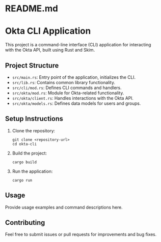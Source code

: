 # README.md

# Okta CLI Application

This project is a command-line interface (CLI) application for interacting with the Okta API, built using Rust and Skim.

## Project Structure

- `src/main.rs`: Entry point of the application, initializes the CLI.
- `src/lib.rs`: Contains common library functionality.
- `src/cli/mod.rs`: Defines CLI commands and handlers.
- `src/okta/mod.rs`: Module for Okta-related functionality.
- `src/okta/client.rs`: Handles interactions with the Okta API.
- `src/okta/models.rs`: Defines data models for users and groups.

## Setup Instructions

1. Clone the repository:
   ```
   git clone <repository-url>
   cd okta-cli
   ```

2. Build the project:
   ```
   cargo build
   ```

3. Run the application:
   ```
   cargo run
   ```

## Usage

Provide usage examples and command descriptions here.

## Contributing

Feel free to submit issues or pull requests for improvements and bug fixes.